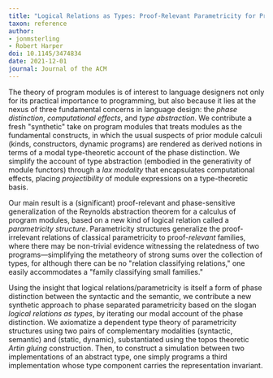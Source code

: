 ```yaml
---
title: "Logical Relations as Types: Proof-Relevant Parametricity for Program Modules"
taxon: reference
author:
- jonmsterling
- Robert Harper
doi: 10.1145/3474834
date: 2021-12-01
journal: Journal of the ACM
---
```


The theory of program modules is of interest to language designers not only for its practical importance to programming, but also because it lies at the nexus of three fundamental concerns in language design: the *phase distinction*, *computational effects*, and *type abstraction*. We contribute a fresh "synthetic" take on program modules that treats modules as the fundamental constructs, in which the usual suspects of prior module calculi (kinds, constructors, dynamic programs) are rendered as derived notions in terms of a modal type-theoretic account of the phase distinction. We simplify the account of type abstraction (embodied in the generativity of module functors) through a *lax modality* that encapsulates computational effects, placing *projectibility* of module expressions on a type-theoretic basis. 

Our main result is a (significant) proof-relevant and phase-sensitive generalization of the Reynolds abstraction theorem for a calculus of program modules, based on a new kind of logical relation called a *parametricity structure*. Parametricity structures generalize the proof-irrelevant relations of classical parametricity to proof-*relevant* families, where there may be non-trivial evidence witnessing the relatedness of two programs—simplifying the metatheory of strong sums over the collection of types, for although there can be no "relation classifying relations," one easily accommodates a "family classifying small families."

Using the insight that logical relations/parametricity is itself a form of phase distinction between the syntactic and the semantic, we contribute a new synthetic approach to phase separated parametricity based on the slogan *logical relations as types*, by iterating our modal account of the phase distinction. We axiomatize a dependent type theory of parametricity structures using two pairs of complementary modalities (syntactic, semantic) and (static, dynamic), substantiated using the topos theoretic *Artin gluing* construction. Then, to construct a simulation between two implementations of an abstract type, one simply programs a third implementation whose type component carries the representation invariant. 

